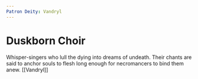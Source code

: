 ```yaml
---
Patron Deity: Vandryl
---
```


# Duskborn Choir


Whisper-singers who lull the dying into dreams of undeath. Their chants are said to anchor souls to flesh long enough for necromancers to bind them anew.
[[Vandryl]]
